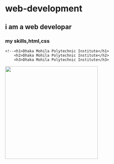 # web-development
## i am a web developar
### my skills,html,css
~~~
<!--<h1>Dhaka Mohila Polytechnic Institute</h1>
    <h2>Dhaka Mohila Polytechnic Institute</h2>
    <h3>Dhaka Mohila Polytechnic Institute</h3>
~~~
<img src="https://i.pinimg.com/originals/e4/26/70/e426702edf874b181aced1e2fa5c6cde.gif" align="laft" width="300" hsight="400">

